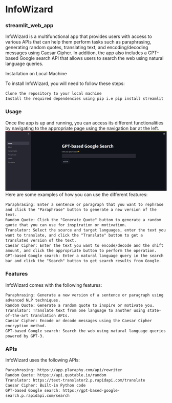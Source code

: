 # InfoWizard
### streamlit_web_app
InfoWizard is a multifunctional app that provides users with access to various APIs that can help them perform tasks such as paraphrasing, generating random quotes, translating text, and encoding/decoding messages using Caesar Cipher. In addition, the app also includes a GPT-based Google search API that allows users to search the web using natural language queries.

Installation on Local Machine

To install InfoWizard, you will need to follow these steps:

    Clone the repository to your local machine
    Install the required dependencies using pip i.e pip install streamlit
    
### Usage

Once the app is up and running, you can access its different functionalities by navigating to the appropriate page using the navigation bar at the left.
![App ScreenShot](screenshot.png)
Here are some examples of how you can use the different features:

    Paraphrasing: Enter a sentence or paragraph that you want to rephrase and click the "Paraphrase" button to generate a new version of the text.
    Random Quote: Click the "Generate Quote" button to generate a random quote that you can use for inspiration or motivation.
    Translator: Select the source and target languages, enter the text you want to translate, and click the "Translate" button to get a translated version of the text.
    Caesar Cipher: Enter the text you want to encode/decode and the shift amount, and click the appropriate button to perform the operation.
    GPT-based Google search: Enter a natural language query in the search bar and click the "Search" button to get search results from Google.

### Features

InfoWizard comes with the following features:

    Paraphrasing: Generate a new version of a sentence or paragraph using advanced NLP techniques.
    Random Quote: Generate a random quote to inspire or motivate you.
    Translator: Translate text from one language to another using state-of-the-art translation APIs.
    Caesar Cipher: Encode or decode messages using the Caesar Cipher encryption method.
    GPT-based Google search: Search the web using natural language queries powered by GPT-3.

### APIs

InfoWizard uses the following APIs:

    Paraphrasing: https://app.plaraphy.com/api/rewriter
    Random Quote: https://api.quotable.io/random
    Translator: https://text-translator2.p.rapidapi.com/translate
    Caesar Cipher: Built-in Python code
    GPT-based Google search: https://gpt-based-google-search.p.rapidapi.com/search
